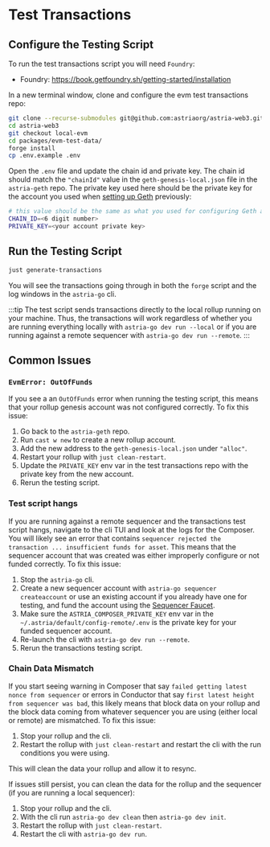 # Test Transactions

## Configure the Testing Script

To run the test transactions script you will need `Foundry`:
- Foundry: https://book.getfoundry.sh/getting-started/installation

In a new terminal window, clone and configure the evm test transactions repo:

```bash
git clone --recurse-submodules git@github.com:astriaorg/astria-web3.git
cd astria-web3
git checkout local-evm
cd packages/evm-test-data/
forge install
cp .env.example .env
```

Open the `.env` file and update the chain id and private key. The chain id
should match the `"chainId"` value in the `geth-genesis-local.json` file in the
`astria-geth` repo. The private key used here should be the private key for the
account you used when [setting up
Geth](./run-local-rollup-and-sequencer.md#setup-a-geth-rollup) previously:

```bash
# this value should be the same as what you used for configuring Geth above
CHAIN_ID=<6 digit number>
PRIVATE_KEY=<your account private key>
```

## Run the Testing Script

```bash
just generate-transactions
```

You will see the transactions going through in both the `forge` script and the
log windows in the `astria-go` cli.

:::tip
The test script sends transactions directly to the local rollup running on your
machine. Thus, the transactions will work regardless of whether you are running
everything locally with `astria-go dev run --local` or if you are running
against a remote sequencer with `astria-go dev run --remote`. 
:::

## Common Issues

### `EvmError: OutOfFunds`

If you see a an `OutOfFunds` error when running the testing script, this means
that your rollup genesis account was not configured correctly. To fix this
issue:
1. Go back to the `astria-geth` repo.
2. Run `cast w new` to create a new rollup account.
3. Add the new address to the `geth-genesis-local.json` under `"alloc"`.
4. Restart your rollup with `just clean-restart`.
5. Update the `PRIVATE_KEY` env var in the test transactions repo with the
   private key from the new account.
6. Rerun the testing script.

### Test script hangs

If you are running against a remote sequencer and the transactions test script
hangs, navigate to the cli TUI and look at the logs for the Composer. You will
likely see an error that contains `sequencer rejected the transaction ...
insufficient funds for asset`. This means that the sequencer account that was
created was either improperly configure or not funded correctly. To fix this
issue:
1. Stop the `astria-go` cli.
2. Create a new sequencer account with `astria-go sequencer createaccount` or
   use an existing account if you already have one for testing, and fund the
   account using the [Sequencer
   Faucet](https://faucet.sequencer.dusk-5.devnet.astria.org/).
3. Make sure the `ASTRIA_COMPOSER_PRIVATE_KEY` env var in the
   `~/.astria/default/config-remote/.env` is the private key for your funded
   sequencer account.
4. Re-launch the cli with `astria-go dev run --remote`.
5. Rerun the transactions testing script.

### Chain Data Mismatch

If you start seeing warning in Composer that say `failed getting latest nonce
from sequencer` or errors in Conductor that say `first latest height from
sequencer was bad`, this likely means that block data on your rollup and the
block data coming from whatever sequencer you are using (either local or remote)
are mismatched. To fix this issue:
1. Stop your rollup and the cli.
2. Restart the rollup with `just clean-restart` and restart the cli with the run
   conditions you were using.

This will clean the data your rollup and allow it to resync.

If issues still persist, you can clean the data for the rollup and the sequencer
(if you are running a local sequencer):
1. Stop your rollup and the cli.
2. With the cli run `astria-go dev clean` then `astria-go dev init`.
3. Restart the rollup with `just clean-restart`.
4. Restart the cli with `astria-go dev run`.
